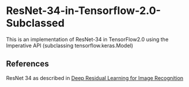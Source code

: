 # ResNet-34-in-Tensorflow-2.0-Subclassed
This is an implementation of ResNet-34 in TensorFlow2.0 using the Imperative API (subclassing tensorflow.keras.Model)


## References
ResNet 34 as described in [Deep Residual Learning for Image Recognition](https://arxiv.org/pdf/1512.03385.pdf)
